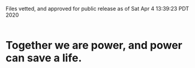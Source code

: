 Files vetted, and approved for public release as of Sat Apr  4 13:39:23 PDT 2020<br><br><h1>Together we are power, and power can save a life.</h1>
